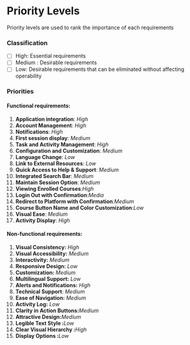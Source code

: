 # Priority Levels
Priority levels are used to rank the importance of each requirements

### Classification
- [ ] High: Essential requirements 
 - [ ] Medium : Desirable requirements
 - [ ] Low: Desirable requirements that can be eliminated without affecting operability

### Priorities
#### Functional requirements:
1. **Application integration**: *High*
2. **Account Management**: *High*
3. **Notifications**: *High*
4. **First session display**: *Medium*
5. **Task and Activity Management**: *High*
6. **Configuration and Customization**: *Medium*
7. **Language Change**: *Low*
8. **Link to External Resources**: *Low*
9. **Quick Access to Help & Support**: *Medium*
10. **Integrated Search Bar**: *Medium*
11. **Maintain Session Option**: *Medium*
12. **Viewing Enrolled Courses**:*High*
13. **Login Out with Confirmation**:*Media*
14. **Redirect to Platform with Confirmation**:*Medium*
15. **Course Button Name and Color Customization**:*Low*
16. **Visual Ease**: *Medium*
17. **Activity Display**: *High*

#### Non-functional requirements:
1. **Visual Consistency:** _High_
2. **Visual Accessibility:** _Medium_
3. **Interactivity:** _Medium_
4. **Responsive Design:** _Low_
5. **Customization:** _Medium_
6. **Multilingual Support:** _Low_
7. **Alerts and Notifications:** _High_
8. **Technical Support**: _Medium_
9. **Ease of Navigation:** _Medium_
10. **Activity Log:** _Low_
11. **Clarity in Action Buttons:**_Medium_
12. **Attractive Design:**_Medium_
13. **Legible Text Style :**_Low_
14. **Clear Visual Hierarchy :**_High_
15. **Display Options :**_Low_



